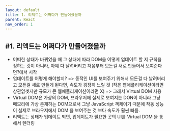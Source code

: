 ```yaml
---
layout: default
title: 1. 리액트는 어쩌다가 만들어졌을까
parent: React
nav_order: 1
---
```


## #1. 리액트는 어쩌다가 만들어졌을까
- 어떠한 상태가 바뀌었을 때 그 상태에 따라 DOM을 어떻게 업데이트 할 지 규칙을 정하는 것이 아니라, 아예 다 날려버리고 처음부터 모든걸 새로 만들어서 보여준다면?에서 시작
- 업데이트를 어떻게 해야할지? 
=> 동적인 UI를 보여주기 위해서 모든걸 다 날려버리고 모든걸 새로 만들게 된다면, 속도가 굉장히 느릴 것 (작은 웹애플리케이션이라면 상관없겟지만 규모가 큰 웹애플리케이션이라면 X) 
=> 그래서 Virtual DOM 사용
- Virtual DOM은 가상의 DOM, 브라우저에 실제로 보여지는 DON이 아니라 그냥 메모리에 가상 존재하는 DOM으로서 그냥 JavaScript 객체이기 때문에 작동 성능이 실제로 브라우저에서 DOM 을 보여주는 것 보다 속도가 훨씬 빠름.
- 리액트는 상태가 업데이트 되면, 업데이트가 필요한 곳의 UI를 Virtual DOM 을 통해서 렌더링